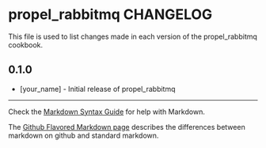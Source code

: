 propel_rabbitmq CHANGELOG
=========================

This file is used to list changes made in each version of the propel_rabbitmq cookbook.

0.1.0
-----
- [your_name] - Initial release of propel_rabbitmq

- - -
Check the [Markdown Syntax Guide](http://daringfireball.net/projects/markdown/syntax) for help with Markdown.

The [Github Flavored Markdown page](http://github.github.com/github-flavored-markdown/) describes the differences between markdown on github and standard markdown.
